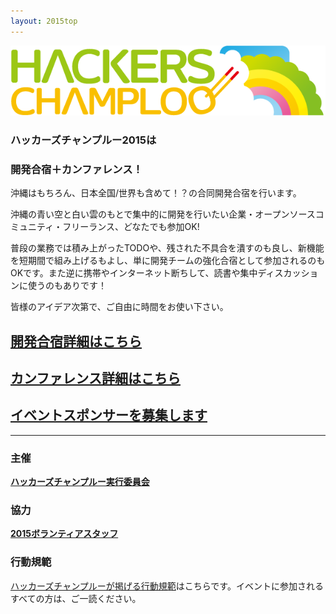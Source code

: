 ```yaml
---
layout: 2015top
---
```



![ハッカーズチャンプルー](/img/logo_sitetop.png)


### ハッカーズチャンプルー2015は
### 開発合宿＋カンファレンス！


沖縄はもちろん、日本全国/世界も含めて！？の合同開発合宿を行います。

沖縄の青い空と白い雲のもとで集中的に開発を行いたい企業・オープンソースコミュニティ・フリーランス、どなたでも参加OK!

普段の業務では積み上がったTODOや、残された不具合を潰すのも良し、新機能を短期間で組み上げるもよし、単に開発チームの強化合宿として参加されるのもOKです。また逆に携帯やインターネット断ちして、読書や集中ディスカッションに使うのもありです！

皆様のアイデア次第で、ご自由に時間をお使い下さい。

## [開発合宿詳細はこちら](/2015/camp.html)

## [カンファレンス詳細はこちら](/2015/program.html)

## [イベントスポンサーを募集します](/2015/sponsors.html)

---

### 主催

**[ハッカーズチャンプルー実行委員会](/about.html)**

### 協力

**[2015ボランティアスタッフ](/2015/staff.html)**

### 行動規範

[ハッカーズチャンプルーが掲げる行動規範](/policy.html)はこちらです。イベントに参加されるすべての方は、ご一読ください。

